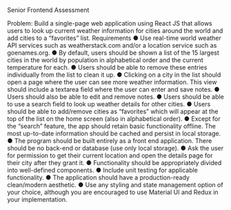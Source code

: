 Senior Frontend Assessment

Problem:
Build a single-page web application using React JS that allows users to look up current
weather information for cities around the world and add cities to a “favorites” list.
Requirements
● Use real-time world weather API services such as weatherstack.com and/or a
location service such as goenames.org.
● By default, users should be shown a list of the 15 largest cities in the world by
population in alphabetical order and the current temperature for each.
● Users should be able to remove these entries individually from the list to clean it
up.
● Clicking on a city in the list should open a page where the user can see more
weather information. This view should include a textarea field where the user can
enter and save notes.
● Users should also be able to edit and remove notes.
● Users should be able to use a search field to look up weather details for other
cities.
● Users should be able to add/remove cities as “favorites” which will appear at the
top of the list on the home screen (also in alphabetical order).
● Except for the “search” feature, the app should retain basic functionality offline.
The most up-to-date information should be cached and persist in local storage.
● The program should be built entirely as a front end application. There should be
no back-end or database (use only local storage).
● Ask the user for permission to get their current location and open the details
page for their city after they grant it.
● Functionality should be appropriately divided into well-defined components.
● Include unit testing for applicable functionality.
● The application should have a production-ready clean/modern aesthetic.
● Use any styling and state management option of your choice, although you are
encouraged to use Material UI and Redux in your implementation.
